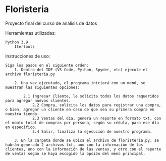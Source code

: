 # Floristeria
Proyecto final del curso de análisis de datos

Herramientas utilizadas:

	Python 3.9
		Itertools

Instrucciones de uso:

	Siga los pasos en el siguiente orden:
		1. Dentro del IDE (VS Code, Python, Spyder, etc) ejecute el archivo floristeria.py
			
		2. Una vez ejecutado, el programa iniciará con un menú, se muestran las siguientes opciones:
			
			2.1 Ingresar Cliente, le solicita todos los datos requeridos para agregar nuevos clientes.
      			2.2 Compra, solicita los datos para registrar una compra, o bien, agregar un cliente en caso de que sea su primera compra en nuestra tienda.
      			2.3 Ventas del día, genera un reporte en formato txt, con el monto total de compras por persona, según su cédula, para ese día en específico.
     			2.4 Salir, finaliza la ejecución de nuestro programa.

		3. En la carpeta donde se ubica el archivo de floristeria.py, se habrán generado 2 archivos txt, uno con la información de los clientes, uno con la información de las ventas, y otro con el reporte de ventas según se haya escogido la opción del menú principal.

